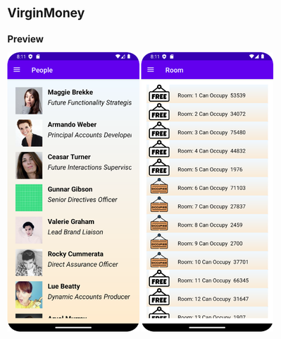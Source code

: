# VirginMoney
## Preview
<div style="display:flex;">
<img src="people.png" alt="people" width="300" />
&nbsp;
<img src="room.png" alt="room" width="300" />
</div>
